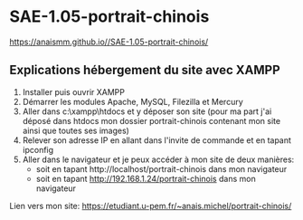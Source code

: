 # SAE-1.05-portrait-chinois
https://anaismm.github.io//SAE-1.05-portrait-chinois/

## Explications hébergement du site avec XAMPP

1. Installer puis ouvrir XAMPP
2. Démarrer les modules Apache, MySQL, Filezilla et Mercury
3. Aller dans c:\xampp\htdocs et y déposer son site (pour ma part j'ai déposé dans htdocs mon dossier portrait-chinois contenant mon site ainsi que toutes ses images)
4. Relever son adresse IP en allant dans l'invite de commande et en tapant ipconfig
5. Aller dans le navigateur et je peux accéder à mon site de deux manières:
	- soit en tapant http://localhost/portrait-chinois dans mon navigateur
	- soit en tapant http://192.168.1.24/portrait-chinois dans mon navigateur 


Lien vers mon site: https://etudiant.u-pem.fr/~anais.michel/portrait-chinois/
